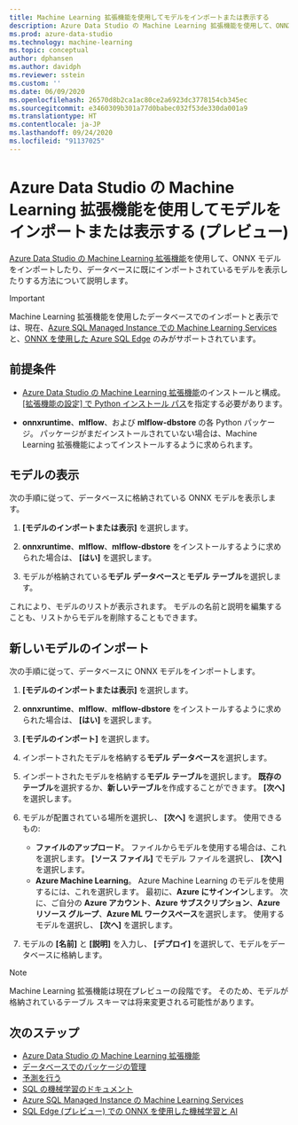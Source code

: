```yaml
---
title: Machine Learning 拡張機能を使用してモデルをインポートまたは表示する
description: Azure Data Studio の Machine Learning 拡張機能を使用して、ONNX モデルをインポートしたり、データベースに既にインポートされているモデルを表示したりする方法について説明します。
ms.prod: azure-data-studio
ms.technology: machine-learning
ms.topic: conceptual
author: dphansen
ms.author: davidph
ms.reviewer: sstein
ms.custom: ''
ms.date: 06/09/2020
ms.openlocfilehash: 26570d8b2ca1ac80ce2a6923dc3778154cb345ec
ms.sourcegitcommit: e3460309b301a77d0babec032f53de330da001a9
ms.translationtype: HT
ms.contentlocale: ja-JP
ms.lasthandoff: 09/24/2020
ms.locfileid: "91137025"
---
```

# <a name="import-or-view-models-with-machine-learning-extension-for-azure-data-studio-preview"></a>Azure Data Studio の Machine Learning 拡張機能を使用してモデルをインポートまたは表示する (プレビュー)

[Azure Data Studio の Machine Learning 拡張機能](machine-learning-extension.md)を使用して、ONNX モデルをインポートしたり、データベースに既にインポートされているモデルを表示したりする方法について説明します。

> [!IMPORTANT]
> Machine Learning 拡張機能を使用したデータベースでのインポートと表示では、現在、[Azure SQL Managed Instance での Machine Learning Services](/azure/azure-sql/managed-instance/machine-learning-services-overview) と、[ONNX を使用した Azure SQL Edge](/azure/azure-sql-edge/onnx-overview) のみがサポートされています。

## <a name="prerequisites"></a>前提条件

- [Azure Data Studio の Machine Learning 拡張機能](machine-learning-extension.md)のインストールと構成。 [[拡張機能の設定] で Python インストール パス](machine-learning-extension.md#settings)を指定する必要があります。

- **onnxruntime**、**mlflow**、および **mlflow-dbstore** の各 Python パッケージ。 パッケージがまだインストールされていない場合は、Machine Learning 拡張機能によってインストールするように求められます。

## <a name="view-models"></a>モデルの表示

次の手順に従って、データベースに格納されている ONNX モデルを表示します。

1. **[モデルのインポートまたは表示]** を選択します。

1. **onnxruntime**、**mlflow**、**mlflow-dbstore** をインストールするように求められた場合は、 **[はい]** を選択します。

1. モデルが格納されている**モデル データベース**と**モデル テーブル**を選択します。

これにより、モデルのリストが表示されます。 モデルの名前と説明を編集することも、リストからモデルを削除することもできます。

## <a name="import-a-new-model"></a>新しいモデルのインポート

次の手順に従って、データベースに ONNX モデルをインポートします。

1. **[モデルのインポートまたは表示]** を選択します。

1. **onnxruntime**、**mlflow**、**mlflow-dbstore** をインストールするように求められた場合は、 **[はい]** を選択します。

1. **[モデルのインポート]** を選択します。

1. インポートされたモデルを格納する**モデル データベース**を選択します。

1. インポートされたモデルを格納する**モデル テーブル**を選択します。 **既存のテーブル**を選択するか、**新しいテーブル**を作成することができます。 **[次へ]** を選択します。

1. モデルが配置されている場所を選択し、 **[次へ]** を選択します。 使用できるもの:
    - **ファイルのアップロード**。 ファイルからモデルを使用する場合は、これを選択します。 **[ソース ファイル]** でモデル ファイルを選択し、 **[次へ]** を選択します。
    - **Azure Machine Learning**。 Azure Machine Learning のモデルを使用するには、これを選択します。 最初に、**Azure にサインイン**します。 次に、ご自分の **Azure アカウント**、**Azure サブスクリプション**、**Azure リソース グループ**、**Azure ML ワークスペース**を選択します。 使用するモデルを選択し、 **[次へ]** を選択します。

1. モデルの **[名前]** と **[説明]** を入力し、 **[デプロイ]** を選択して、モデルをデータベースに格納します。

> [!NOTE]
> Machine Learning 拡張機能は現在プレビューの段階です。 そのため、モデルが格納されているテーブル スキーマは将来変更される可能性があります。

## <a name="next-steps"></a>次のステップ

- [Azure Data Studio の Machine Learning 拡張機能](machine-learning-extension.md)
- [データベースでのパッケージの管理](machine-learning-extension-manage-packages.md)
- [予測を行う](machine-learning-extension-predictions.md)
- [SQL の機械学習のドキュメント](../../machine-learning/index.yml)
- [Azure SQL Managed Instance の Machine Learning Services](/azure/azure-sql/managed-instance/machine-learning-services-overview)
- [SQL Edge (プレビュー) での ONNX を使用した機械学習と AI](/azure/azure-sql-edge/onnx-overview)
